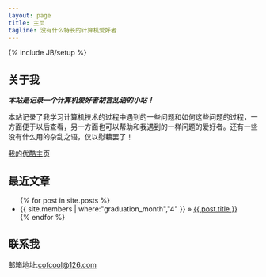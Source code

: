 ```yaml
---
layout: page
title: 主页
tagline: 没有什么特长的计算机爱好者
---
```

{% include JB/setup %}
## 关于我

***本站是记录一个计算机爱好者胡言乱语的小站！***

本站记录了我学习计算机技术的过程中遇到的一些问题和如何这些问题的过程，一方面便于以后查看，另一方面也可以帮助和我遇到的一样问题的爱好者。还有一些没有什么用的杂乱之语，仅以慰藉罢了！

<a href="http://i.youku.com/cofcool" target="_blank">我的优酷主页</a>

## 最近文章
<ul class="posts">
  {% for post in site.posts %}
    <li><span>{{ site.members | where:"graduation_month","4" }}</span> &raquo; <a href="{{ BASE_PATH }}{{ post.url }}">{{ post.title }}</a></li>
  {% endfor %}
</ul>

## 联系我

邮箱地址:<cofcool@126.com>




